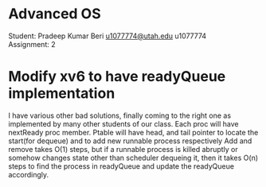 # Advanced OS

Student: Pradeep Kumar Beri <u1077774@utah.edu> u1077774    
Assignment: 2  

# Modify xv6 to have readyQueue implementation

I have various other bad solutions, finally coming to the right one as implemented by many other 
students of our class. Each proc will have nextReady proc member. Ptable will have head, and tail pointer
 to locate the start(for dequeue) and to add new runnable process respectively
 Add and remove takes O(1) steps, but if a runnable process is killed abruptly or somehow changes state
 other than scheduler dequeing it, then it takes O(n) steps to find the process in readyQueue and
 update the readyQueue accordingly.

